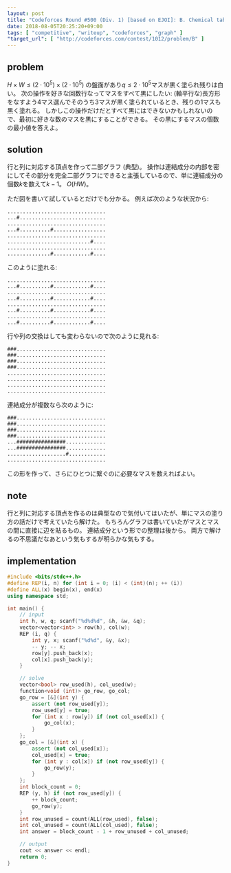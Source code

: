 ```yaml
---
layout: post
title: "Codeforces Round #500 (Div. 1) [based on EJOI]: B. Chemical table"
date: 2018-08-05T20:25:20+09:00
tags: [ "competitive", "writeup", "codeforces", "graph" ]
"target_url": [ "http://codeforces.com/contest/1012/problem/B" ]
---
```


## problem

$H \times W \le (2 \cdot 10^5) \times (2 \cdot 10^5)$ の盤面があり$q \le 2 \cdot 10^5$マスが黒く塗られ残りは白い。
次の操作を好きな回数行なってマスをすべて黒にしたい: (軸平行な)長方形をなすよう$4$マス選んでそのうち$3$マスが黒く塗られているとき、残りの$1$マスも黒く塗れる。
しかしこの操作だけだとすべて黒にはできないかもしれないので、最初に好きな数のマスを黒にすることができる。
その黒にするマスの個数の最小値を答えよ。

## solution

行と列に対応する頂点を作って二部グラフ (典型)。
操作は連結成分の内部を密にしてその部分を完全二部グラフにできると主張しているので、単に連結成分の個数$k$を数えて$k - 1$。
$O(HW)$。

ただ図を書いて試しているとだけでも分かる。
例えば次のような状況から:

```
................................
...#............................
................................
...#..........#.................
................................
...........................#....
................................
..............#............#....
```

このように塗れる:

```
................................
...#..........#............#....
................................
...#..........#............#....
................................
...#..........#............#....
................................
...#..........#............#....
```

行や列の交換はしても変わらないので次のように見れる:

```
###.............................
###.............................
###.............................
###.............................
................................
................................
................................
................................
```

連結成分が複数なら次のように:

```
###.............................
###.............................
###.............................
###.............................
...################.............
...################.............
...................#............
................................
```

この形を作って、さらにひとつに繋ぐのに必要なマスを数えればよい。

## note

行と列に対応する頂点を作るのは典型なので気付いてはいたが、単にマスの塗り方の話だけで考えていたら解けた。
もちろんグラフは書いていたがマスとマスの間に直接に辺を貼るもの。
連結成分という形での整理は後から。
両方で解けるの不思議だなあという気もするが明らかな気もする。

## implementation

``` c++
#include <bits/stdc++.h>
#define REP(i, n) for (int i = 0; (i) < (int)(n); ++ (i))
#define ALL(x) begin(x), end(x)
using namespace std;

int main() {
    // input
    int h, w, q; scanf("%d%d%d", &h, &w, &q);
    vector<vector<int> > row(h), col(w);
    REP (i, q) {
        int y, x; scanf("%d%d", &y, &x);
        -- y; -- x;
        row[y].push_back(x);
        col[x].push_back(y);
    }

    // solve
    vector<bool> row_used(h), col_used(w);
    function<void (int)> go_row, go_col;
    go_row = [&](int y) {
        assert (not row_used[y]);
        row_used[y] = true;
        for (int x : row[y]) if (not col_used[x]) {
            go_col(x);
        }
    };
    go_col = [&](int x) {
        assert (not col_used[x]);
        col_used[x] = true;
        for (int y : col[x]) if (not row_used[y]) {
            go_row(y);
        }
    };
    int block_count = 0;
    REP (y, h) if (not row_used[y]) {
        ++ block_count;
        go_row(y);
    }
    int row_unused = count(ALL(row_used), false);
    int col_unused = count(ALL(col_used), false);
    int answer = block_count - 1 + row_unused + col_unused;

    // output
    cout << answer << endl;
    return 0;
}
```
